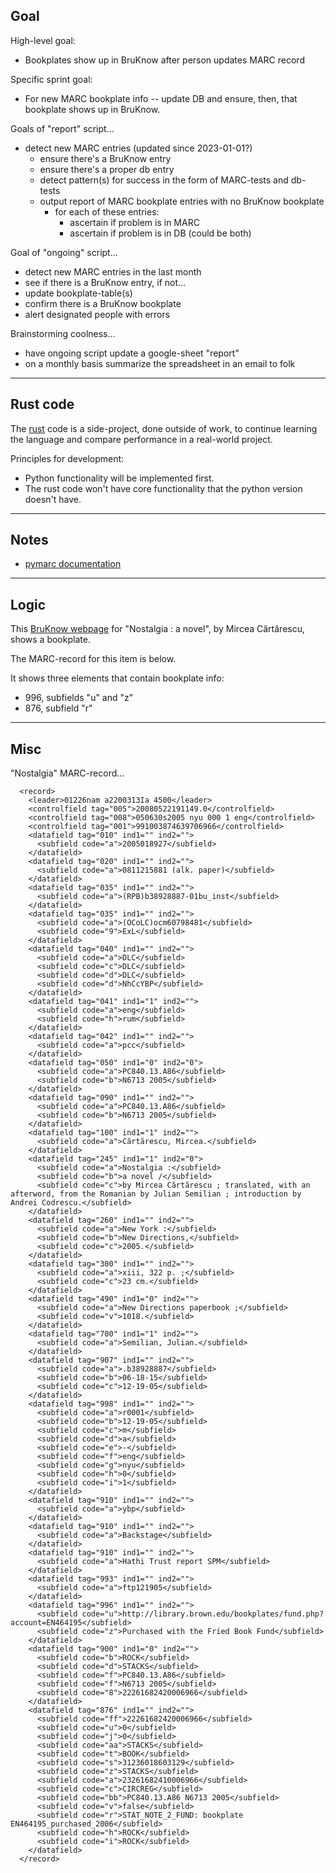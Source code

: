 ## Goal

High-level goal:
- Bookplates show up in BruKnow after person updates MARC record

Specific sprint goal:
- For new MARC bookplate info -- update DB and ensure, then, that bookplate shows up in BruKnow.

Goals of "report" script...
- detect new MARC entries (updated since 2023-01-01?)
	- ensure there's a BruKnow entry
	- ensure there's a proper db entry
	- detect pattern(s) for success in the form of MARC-tests and db-tests
	- output report of MARC bookplate entries with no BruKnow bookplate
		- for each of these entries:
			- ascertain if problem is in MARC
			- ascertain if problem is in DB (could be both)
			
Goal of "ongoing" script...
- detect new MARC entries in the last month
- see if there is a BruKnow entry, if not...
- update bookplate-table(s)
- confirm there is a BruKnow bookplate
- alert designated people with errors

Brainstorming coolness...
- have ongoing script update a google-sheet "report"
- on a monthly basis summarize the spreadsheet in an email to folk

---


## Rust code

The [rust] code is a side-project, done outside of work, to continue learning the language and compare performance in a real-world project.

[rust]: <https://www.rust-lang.org/>

Principles for development:
- Python functionality will be implemented first.
- The rust code won't have core functionality that the python version doesn't have.

---


## Notes

- [pymarc documentation](https://gitlab.com/pymarc/pymarc)


--- 


## Logic

This [BruKnow webpage] for "Nostalgia : a novel", by Mircea Cărtărescu, shows a bookplate.

The MARC-record for this item is below.

It shows three elements that contain bookplate info:
- 996, subfields "u" and "z"
- 876, subfield "r"

[BruKnow webpage]: <https://bruknow.library.brown.edu/permalink/01BU_INST/9mvq88/alma991003874639706966>

---


## Misc

"Nostalgia" MARC-record...

```
  <record>
    <leader>01226nam a2200313Ia 4500</leader>
    <controlfield tag="005">20080522191149.0</controlfield>
    <controlfield tag="008">050630s2005 nyu 000 1 eng</controlfield>
    <controlfield tag="001">991003874639706966</controlfield>
    <datafield tag="010" ind1="" ind2="">
      <subfield code="a">2005018927</subfield>
    </datafield>
    <datafield tag="020" ind1="" ind2="">
      <subfield code="a">0811215881 (alk. paper)</subfield>
    </datafield>
    <datafield tag="035" ind1="" ind2="">
      <subfield code="a">(RPB)b38928887-01bu_inst</subfield>
    </datafield>
    <datafield tag="035" ind1="" ind2="">
      <subfield code="a">(OCoLC)ocm60798481</subfield>
      <subfield code="9">ExL</subfield>
    </datafield>
    <datafield tag="040" ind1="" ind2="">
      <subfield code="a">DLC</subfield>
      <subfield code="c">DLC</subfield>
      <subfield code="d">DLC</subfield>
      <subfield code="d">NhCcYBP</subfield>
    </datafield>
    <datafield tag="041" ind1="1" ind2="">
      <subfield code="a">eng</subfield>
      <subfield code="h">rum</subfield>
    </datafield>
    <datafield tag="042" ind1="" ind2="">
      <subfield code="a">pcc</subfield>
    </datafield>
    <datafield tag="050" ind1="0" ind2="0">
      <subfield code="a">PC840.13.A86</subfield>
      <subfield code="b">N6713 2005</subfield>
    </datafield>
    <datafield tag="090" ind1="" ind2="">
      <subfield code="a">PC840.13.A86</subfield>
      <subfield code="b">N6713 2005</subfield>
    </datafield>
    <datafield tag="100" ind1="1" ind2="">
      <subfield code="a">Cărtărescu, Mircea.</subfield>
    </datafield>
    <datafield tag="245" ind1="1" ind2="0">
      <subfield code="a">Nostalgia :</subfield>
      <subfield code="b">a novel /</subfield>
      <subfield code="c">by Mircea Cărtărescu ; translated, with an afterword, from the Romanian by Julian Semilian ; introduction by Andrei Codrescu.</subfield>
    </datafield>
    <datafield tag="260" ind1="" ind2="">
      <subfield code="a">New York :</subfield>
      <subfield code="b">New Directions,</subfield>
      <subfield code="c">2005.</subfield>
    </datafield>
    <datafield tag="300" ind1="" ind2="">
      <subfield code="a">xiii, 322 p. ;</subfield>
      <subfield code="c">23 cm.</subfield>
    </datafield>
    <datafield tag="490" ind1="0" ind2="">
      <subfield code="a">New Directions paperbook ;</subfield>
      <subfield code="v">1018.</subfield>
    </datafield>
    <datafield tag="700" ind1="1" ind2="">
      <subfield code="a">Semilian, Julian.</subfield>
    </datafield>
    <datafield tag="907" ind1="" ind2="">
      <subfield code="a">.b38928887</subfield>
      <subfield code="b">06-18-15</subfield>
      <subfield code="c">12-19-05</subfield>
    </datafield>
    <datafield tag="998" ind1="" ind2="">
      <subfield code="a">r0001</subfield>
      <subfield code="b">12-19-05</subfield>
      <subfield code="c">m</subfield>
      <subfield code="d">a</subfield>
      <subfield code="e">-</subfield>
      <subfield code="f">eng</subfield>
      <subfield code="g">nyu</subfield>
      <subfield code="h">0</subfield>
      <subfield code="i">1</subfield>
    </datafield>
    <datafield tag="910" ind1="" ind2="">
      <subfield code="a">ybp</subfield>
    </datafield>
    <datafield tag="910" ind1="" ind2="">
      <subfield code="a">Backstage</subfield>
    </datafield>
    <datafield tag="910" ind1="" ind2="">
      <subfield code="a">Hathi Trust report SPM</subfield>
    </datafield>
    <datafield tag="993" ind1="" ind2="">
      <subfield code="a">ftp121905</subfield>
    </datafield>
    <datafield tag="996" ind1="" ind2="">
      <subfield code="u">http://library.brown.edu/bookplates/fund.php?account=EN464195</subfield>
      <subfield code="z">Purchased with the Fried Book Fund</subfield>
    </datafield>
    <datafield tag="900" ind1="0" ind2="">
      <subfield code="b">ROCK</subfield>
      <subfield code="d">STACKS</subfield>
      <subfield code="f">PC840.13.A86</subfield>
      <subfield code="f">N6713 2005</subfield>
      <subfield code="8">22261682420006966</subfield>
    </datafield>
    <datafield tag="876" ind1="" ind2="">
      <subfield code="ff">22261682420006966</subfield>
      <subfield code="u">0</subfield>
      <subfield code="j">0</subfield>
      <subfield code="aa">STACKS</subfield>
      <subfield code="t">BOOK</subfield>
      <subfield code="s">31236018603129</subfield>
      <subfield code="z">STACKS</subfield>
      <subfield code="a">23261682410006966</subfield>
      <subfield code="c">CIRCREG</subfield>
      <subfield code="bb">PC840.13.A86 N6713 2005</subfield>
      <subfield code="v">false</subfield>
      <subfield code="r">STAT_NOTE_2_FUND: bookplate EN464195_purchased_2006</subfield>
      <subfield code="h">ROCK</subfield>
      <subfield code="i">ROCK</subfield>
    </datafield>
  </record>
```